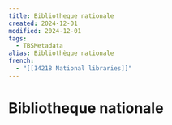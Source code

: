 ```yaml
---
title: Bibliotheque nationale
created: 2024-12-01
modified: 2024-12-01
tags:
  - TBSMetadata
alias: Bibliothèque nationale
french:
  - "[[14218 National libraries]]"
---
```

# Bibliotheque nationale
